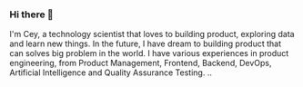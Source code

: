 ### Hi there 👋

I'm Cey, a technology scientist that loves to building product, exploring data and learn new things. In the future, I have dream to building product that can solves big problem in the world. I have various experiences in product engineering, from Product Management, Frontend, Backend, DevOps, Artificial Intelligence and Quality Assurance Testing. 
..
<!--
**gilangcy/gilangcy** is a ✨ _special_ ✨ repository because its `README.md` (this file) appears on your GitHub profile.

Here are some ideas to get you started:

- 🔭 I’m currently working on ...
- 🌱 I’m currently learning ...
- 👯 I’m looking to collaborate on ...
- 🤔 I’m looking for help with ...
- 💬 Ask me about ...
- 📫 How to reach me: ...
- 😄 Pronouns: ...
- ⚡ Fun fact: ...
-->
